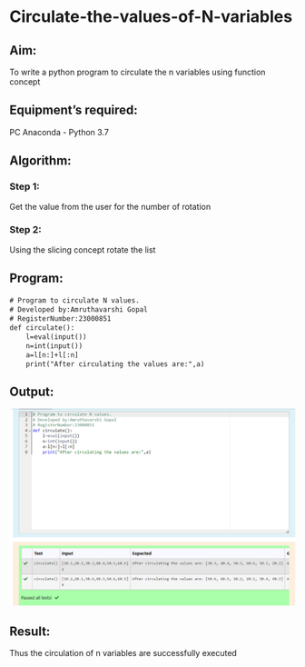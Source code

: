 # Circulate-the-values-of-N-variables
## Aim:
To write a python program to circulate the n variables using function concept
## Equipment’s required:
PC
Anaconda - Python 3.7
## Algorithm: 
### Step 1:  
Get the value from the user for the number of rotation
### Step 2:
Using the slicing concept rotate the list

## Program:
```
# Program to circulate N values.
# Developed by:Amruthavarshi Gopal 
# RegisterNumber:23000851
def circulate():
    l=eval(input())
    n=int(input())
    a=l[n:]+l[:n]
    print("After circulating the values are:",a)
```

## Output:
![Alt text](circulating.png)

## Result:
Thus the circulation of n variables are successfully executed
